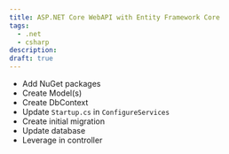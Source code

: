 ```yaml
---
title: ASP.NET Core WebAPI with Entity Framework Core
tags:
  - .net
  - csharp
description:
draft: true
---
```


* Add NuGet packages
* Create Model(s)
* Create DbContext
* Update `Startup.cs` in `ConfigureServices`
* Create initial migration
* Update database
* Leverage in controller
